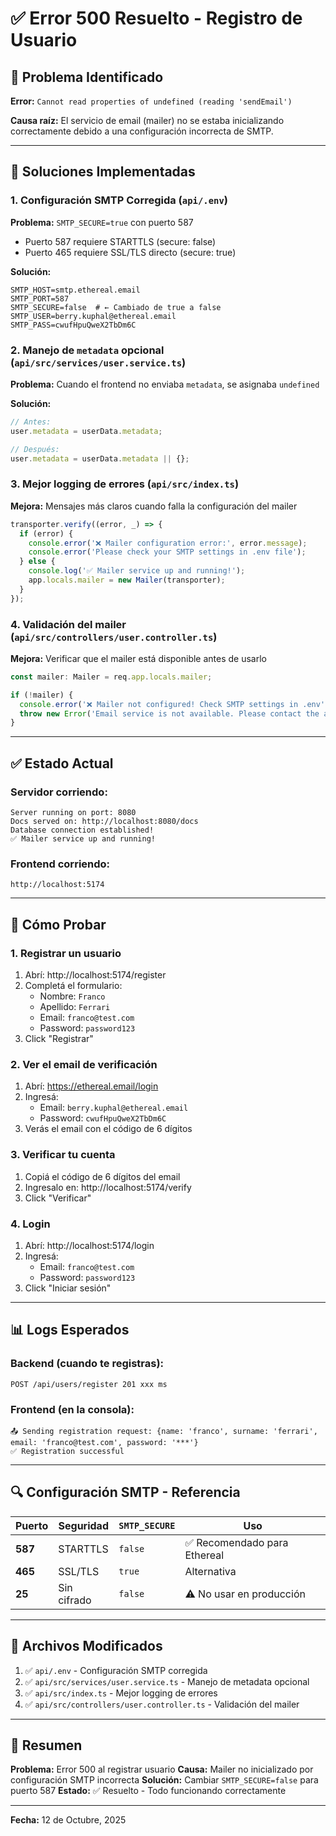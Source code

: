 # ✅ Error 500 Resuelto - Registro de Usuario

## 🐛 Problema Identificado

**Error:** `Cannot read properties of undefined (reading 'sendEmail')`

**Causa raíz:** El servicio de email (mailer) no se estaba inicializando correctamente debido a una configuración incorrecta de SMTP.

---

## 🔧 Soluciones Implementadas

### 1. **Configuración SMTP Corregida** (`api/.env`)

**Problema:** `SMTP_SECURE=true` con puerto 587
- Puerto 587 requiere STARTTLS (secure: false)
- Puerto 465 requiere SSL/TLS directo (secure: true)

**Solución:**
```env
SMTP_HOST=smtp.ethereal.email
SMTP_PORT=587
SMTP_SECURE=false  # ← Cambiado de true a false
SMTP_USER=berry.kuphal@ethereal.email
SMTP_PASS=cwufHpuQweX2TbDm6C
```

### 2. **Manejo de `metadata` opcional** (`api/src/services/user.service.ts`)

**Problema:** Cuando el frontend no enviaba `metadata`, se asignaba `undefined`

**Solución:**
```typescript
// Antes:
user.metadata = userData.metadata;

// Después:
user.metadata = userData.metadata || {};
```

### 3. **Mejor logging de errores** (`api/src/index.ts`)

**Mejora:** Mensajes más claros cuando falla la configuración del mailer

```typescript
transporter.verify((error, _) => {
  if (error) {
    console.error('❌ Mailer configuration error:', error.message);
    console.error('Please check your SMTP settings in .env file');
  } else {
    console.log('✅ Mailer service up and running!');
    app.locals.mailer = new Mailer(transporter);
  }
});
```

### 4. **Validación del mailer** (`api/src/controllers/user.controller.ts`)

**Mejora:** Verificar que el mailer está disponible antes de usarlo

```typescript
const mailer: Mailer = req.app.locals.mailer;

if (!mailer) {
  console.error('❌ Mailer not configured! Check SMTP settings in .env');
  throw new Error('Email service is not available. Please contact the administrator.');
}
```

---

## ✅ Estado Actual

### Servidor corriendo:
```
Server running on port: 8080
Docs served on: http://localhost:8080/docs
Database connection established!
✅ Mailer service up and running!
```

### Frontend corriendo:
```
http://localhost:5174
```

---

## 🧪 Cómo Probar

### 1. **Registrar un usuario**

1. Abrí: http://localhost:5174/register
2. Completá el formulario:
   - Nombre: `Franco`
   - Apellido: `Ferrari`
   - Email: `franco@test.com`
   - Password: `password123`
3. Click "Registrar"

### 2. **Ver el email de verificación**

1. Abrí: https://ethereal.email/login
2. Ingresá:
   - Email: `berry.kuphal@ethereal.email`
   - Password: `cwufHpuQweX2TbDm6C`
3. Verás el email con el código de 6 dígitos

### 3. **Verificar tu cuenta**

1. Copiá el código de 6 dígitos del email
2. Ingresalo en: http://localhost:5174/verify
3. Click "Verificar"

### 4. **Login**

1. Abrí: http://localhost:5174/login
2. Ingresá:
   - Email: `franco@test.com`
   - Password: `password123`
3. Click "Iniciar sesión"

---

## 📊 Logs Esperados

### Backend (cuando te registras):
```
POST /api/users/register 201 xxx ms
```

### Frontend (en la consola):
```
📤 Sending registration request: {name: 'franco', surname: 'ferrari', email: 'franco@test.com', password: '***'}
✅ Registration successful
```

---

## 🔍 Configuración SMTP - Referencia

| Puerto | Seguridad | `SMTP_SECURE` | Uso |
|--------|-----------|---------------|-----|
| **587** | STARTTLS | `false` | ✅ Recomendado para Ethereal |
| **465** | SSL/TLS | `true` | Alternativa |
| **25** | Sin cifrado | `false` | ⚠️ No usar en producción |

---

## 📝 Archivos Modificados

1. ✅ `api/.env` - Configuración SMTP corregida
2. ✅ `api/src/services/user.service.ts` - Manejo de metadata opcional
3. ✅ `api/src/index.ts` - Mejor logging de errores
4. ✅ `api/src/controllers/user.controller.ts` - Validación del mailer

---

## 🎯 Resumen

**Problema:** Error 500 al registrar usuario
**Causa:** Mailer no inicializado por configuración SMTP incorrecta
**Solución:** Cambiar `SMTP_SECURE=false` para puerto 587
**Estado:** ✅ Resuelto - Todo funcionando correctamente

---

**Fecha:** 12 de Octubre, 2025
